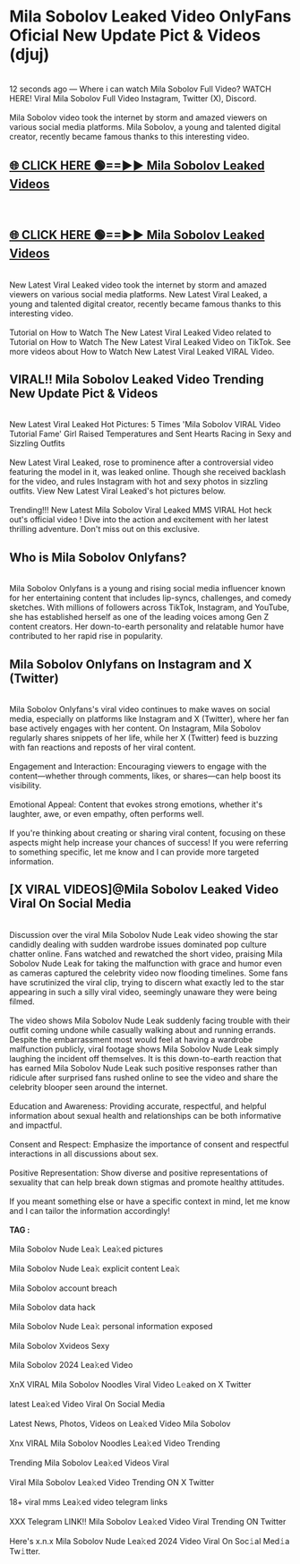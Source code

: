 # Mila Sobolov Leaked Video OnlyFans Oficial New Update Pict & Videos (djuj)
<br>
12 seconds ago — Where i can watch Mila Sobolov Full Video? WATCH HERE! Viral Mila Sobolov Full Video Instagram, Twitter (X), Discord.
<br><br>
Mila Sobolov video took the internet by storm and amazed viewers on various social media platforms. Mila Sobolov, a young and talented digital creator, recently became famous thanks to this interesting video.
<br>
<h2><a href="https://play.trustnlinepharmacy.us?title=Mila_Sobolov">🌐 CLICK HERE 🟢==►► Mila Sobolov Leaked Videos</a></h2>
<br>
<h2><a href="https://play.trustnlinepharmacy.us?title=Mila_Sobolov">🌐 CLICK HERE 🟢==►► Mila Sobolov Leaked Videos</a></h2>
<br>
New Latest Viral Leaked video took the internet by storm and amazed viewers on various social media platforms. New Latest Viral Leaked, a young and talented digital creator, recently became famous thanks to this interesting video.
<br><br>
Tutorial on How to Watch The New Latest Viral Leaked Video related to Tutorial on How to Watch The New Latest Viral Leaked Video on TikTok. See more videos about How to Watch New Latest Viral Leaked VIRAL Video.
<br>
<h2>VIRAL!! Mila Sobolov Leaked Video Trending New Update Pict & Videos</h2>
<br>
New Latest Viral Leaked Hot Pictures: 5 Times 'Mila Sobolov VIRAL Video Tutorial Fame' Girl Raised Temperatures and Sent Hearts Racing in Sexy and Sizzling Outfits
<br><br>
New Latest Viral Leaked, rose to prominence after a controversial video featuring the model in it, was leaked online. Though she received backlash for the video, and rules Instagram with hot and sexy photos in sizzling outfits. View New Latest Viral Leaked's hot pictures below.
<br><br>
Trending!!! New Latest Mila Sobolov Viral Leaked MMS VIRAL Hot heck out's official video ! Dive into the action and excitement with her latest thrilling adventure. Don't miss out on this exclusive.
<br>
<h2>Who is Mila Sobolov Onlyfans?</h2>
<br>
Mila Sobolov Onlyfans is a young and rising social media influencer known for her entertaining content that includes lip-syncs, challenges, and comedy sketches. With millions of followers across TikTok, Instagram, and YouTube, she has established herself as one of the leading voices among Gen Z content creators. Her down-to-earth personality and relatable humor have contributed to her rapid rise in popularity.
<br>
<h2>Mila Sobolov Onlyfans on Instagram and X (Twitter)</h2>
<br>
Mila Sobolov Onlyfans's viral video continues to make waves on social media, especially on platforms like Instagram and X (Twitter), where her fan base actively engages with her content. On Instagram, Mila Sobolov regularly shares snippets of her life, while her X (Twitter) feed is buzzing with fan reactions and reposts of her viral content.
<br><br>
Engagement and Interaction: Encouraging viewers to engage with the content—whether through comments, likes, or shares—can help boost its visibility.
<br><br>
Emotional Appeal: Content that evokes strong emotions, whether it's laughter, awe, or even empathy, often performs well.
<br><br>
If you're thinking about creating or sharing viral content, focusing on these aspects might help increase your chances of success! If you were referring to something specific, let me know and I can provide more targeted information.
<br>
<h2>[X VIRAL VIDEOS]@Mila Sobolov Leaked Video Viral On Social Media</h2>
<br>
Discussion over the viral Mila Sobolov Nude Leak video showing the star candidly dealing with sudden wardrobe issues dominated pop culture chatter online. Fans watched and rewatched the short video, praising Mila Sobolov Nude Leak for taking the malfunction with grace and humor even as cameras captured the celebrity video now flooding timelines. Some fans have scrutinized the viral clip, trying to discern what exactly led to the star appearing in such a silly viral video, seemingly unaware they were being filmed.
<br><br>
The video shows Mila Sobolov Nude Leak suddenly facing trouble with their outfit coming undone while casually walking about and running errands. Despite the embarrassment most would feel at having a wardrobe malfunction publicly, viral footage shows Mila Sobolov Nude Leak simply laughing the incident off themselves. It is this down-to-earth reaction that has earned Mila Sobolov Nude Leak such positive responses rather than ridicule after surprised fans rushed online to see the video and share the celebrity blooper seen around the internet.
<br><br>
Education and Awareness: Providing accurate, respectful, and helpful information about sexual health and relationships can be both informative and impactful.
<br><br>
Consent and Respect: Emphasize the importance of consent and respectful interactions in all discussions about sex.
<br><br>
Positive Representation: Show diverse and positive representations of sexuality that can help break down stigmas and promote healthy attitudes.
<br><br>
If you meant something else or have a specific context in mind, let me know and I can tailor the information accordingly!
<br><br>
<strong>TAG :</strong>
<br><br>
Mila Sobolov Nude Lea𝚔 Lea𝚔ed pictures
<br><br>
Mila Sobolov Nude Lea𝚔 explicit content Lea𝚔
<br><br>
Mila Sobolov account breach
<br><br>
Mila Sobolov data hack
<br><br>
Mila Sobolov Nude Lea𝚔 personal information exposed
<br><br>
Mila Sobolov Xvideos Sexy
<br><br>
Mila Sobolov 2024 Lea𝚔ed Video
<br><br>
XnX VIRAL Mila Sobolov Noodles Viral Video L𝚎aked on X Twitter
<br><br>
latest Lea𝚔ed Video Viral On Social Media
<br><br>
Latest News, Photos, Videos on Lea𝚔ed Video Mila Sobolov
<br><br>
Xnx VIRAL Mila Sobolov Noodles Lea𝚔ed Video Trending
<br><br>
Trending Mila Sobolov Lea𝚔ed Videos Viral
<br><br>
Viral Mila Sobolov Lea𝚔ed Video Trending ON X Twitter
<br><br>
18+ viral mms Lea𝚔ed video telegram links
<br><br>
XXX Telegram LINK!! Mila Sobolov Lea𝚔ed Video Viral Trending ON Twitter
<br><br>
Here's x.n.x Mila Sobolov Nude Lea𝚔ed 2024 Video Viral On Soc𝚒al Med𝚒a Tw𝚒tter.
